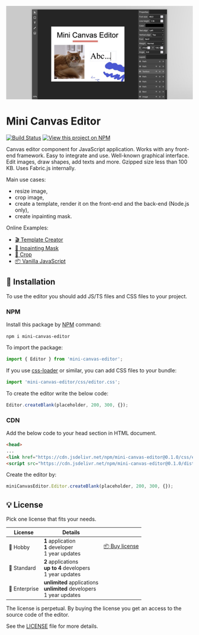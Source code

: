![Mini Canvas Editor](.github/cover.jpg)

# Mini Canvas Editor

[![Build Status](https://img.shields.io/endpoint.svg?url=https%3A%2F%2Factions-badge.atrox.dev%2Fimg-js%2Fmini-canvas-editor%2Fbadge%3Fref%3Dmain&style=flat-square)](https://actions-badge.atrox.dev/img-js/mini-canvas-editor/goto?ref=main) [![View this project on NPM](https://img.shields.io/npm/v/mini-canvas-editor.svg?style=flat-square)](https://npmjs.org/package/mini-canvas-editor)

Canvas editor component for JavaScript application. Works with any front-end framework. Easy to integrate and use. Well-known graphical interface. Edit images, draw shapes, add texts and more. Gzipped size less than 100 KB. Uses Fabric.js internally.

Main use cases:

* resize image,
* crop image,
* create a template, render it on the front-end and the back-end (Node.js only),
* create inpainting mask.

Online Examples:

* [🎬 Template Creator](https://img-js.github.io/mini-canvas-editor/webpack-app/public/template-creator.html)
* [🎨 Inpainting Mask](https://img-js.github.io/mini-canvas-editor/webpack-app/public/inpainting-mask.html)
* [🔲 Crop](https://img-js.github.io/mini-canvas-editor/webpack-app/public/crop.html)
* [📦 Vanilla JavaScript](https://img-js.github.io/mini-canvas-editor/webpack-app/public/vanilla-javascript.html)

## 🚀 Installation

To use the editor you should add JS/TS files and CSS files to your project.

### NPM

Install this package by [NPM](https://www.npmjs.com/) command:

`npm i mini-canvas-editor`

To import the package:

```ts
import { Editor } from 'mini-canvas-editor';
```

If you use [css-loader](https://webpack.js.org/loaders/css-loader/) or similar, you can add CSS files to your bundle:

```ts
import 'mini-canvas-editor/css/editor.css';
```

To create the editor write the below code:

```ts
Editor.createBlank(placeholder, 200, 300, {});
```

### CDN

Add the below code to your head section in HTML document.

```html
<head>
...
<link href="https://cdn.jsdelivr.net/npm/mini-canvas-editor@0.1.0/css/editor.css" rel="stylesheet">
<script src="https://cdn.jsdelivr.net/npm/mini-canvas-editor@0.1.0/dist/index.umd.js"></script>
```

Create the editor by:

```js
miniCanvasEditor.Editor.createBlank(placeholder, 200, 300, {});
```

## 💡 License

Pick one license that fits your needs.

| License          | Details |   |
| ---------------- | -       | - |
| 🍪 Hobby         | **1** application<br />**1** developer<br />1 year updates | [📦 Buy license](https://buy.stripe.com/14k8yq3p048L7fO4gj) |
| 🍰 Standard      | **2** applications<br />**up to 4** developers<br />1 year updates | |
| 🎂 Enterprise    | **unlimited** applications<br />**unlimited** developers<br />1 year updates | |

The license is perpetual. By buying the license you get an access to the source code of the editor.

See the [LICENSE](/LICENSE) file for more details.
